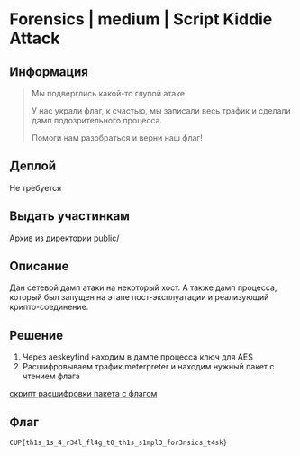 # Forensics | medium | Script Kiddie Attack

## Информация

> Мы подверглись какой-то глупой атаке. 
>
> У нас украли флаг, к счастью, мы записали весь трафик и сделали дамп подозрительного процесса.
>
> Помоги нам разобраться и верни наш флаг!
>

## Деплой

Не требуется

## Выдать участинкам

Архив из директории [public/](public/)

## Описание

Дан сетевой дамп атаки на некоторый хост. А также дамп процесса, который был запущен на этапе пост-эксплуатации и реализующий крипто-соединение.

## Решение

1. Через aeskeyfind находим в дампе процесса ключ для AES
2. Расшифровываем трафик meterpreter и находим нужный пакет с чтением флага

[скрипт расшифровки пакета с флагом](solution/decrypter.py)

## Флаг

`CUP{th1s_1s_4_r34l_fl4g_t0_th1s_s1mpl3_for3nsics_t4sk}`